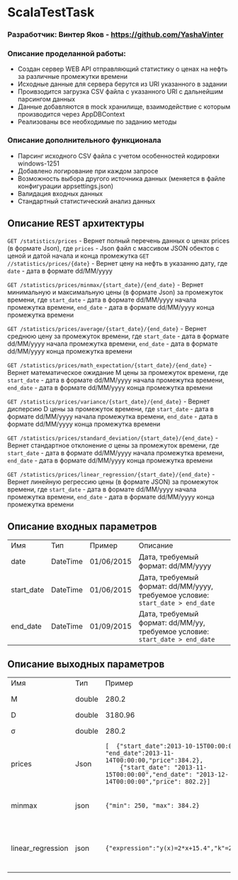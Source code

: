 # ScalaTestTask

### Разработчик: Винтер Яков - https://github.com/YashaVinter 

### Описание проделанной работы:
- Создан сервер WEB API отправляющий статистику о ценах на нефть за различные промежутки времени
 - Исходные данные для сервера берутся из URI указанного в задании
 - Проивзодится загрузка CSV файла с указанного URI c дальнейшим парсингом данных
 - Данные добавляются в mock хранилище, взаимодействие с которым производится через AppDBContext
 - Реализованы все необходимые по заданию методы

 ### Описание дополнительного функционала
  - Парсинг исходного CSV файла с учетом особенностей кодировки windows-1251
 - Добавлено логирование при каждом запросе
 - Возможность выбора другого источника данных (меняется в файле конфигурации appsettings.json)
 - Валидация входных данных 
 - Стандартный статистический анализ данных

## Описание REST архитектуры
`GET /statistics/prices` - Вернет полный перечень данных о ценах prices (в формате Json), где `prices` - Json файл с массивом JSON обектов с ценой и датой начала и конца промежутка
`GET //statistics/prices/{date}` - Вернет цену на нефть в указанню дату, где `date` - дата в формате dd/MM/yyyy  

`GET /statistics/prices/minmax/{start_date}/{end_date}` - Вернет минимальную и максимальную цены (в формате Json) за промежуток времени,
где
`start_date` - дата в формате dd/MM/yyyy начала промежутка времени,
`end_date` - дата в формате dd/MM/yyyy конца промежутка времени 

`GET /statistics/prices/average/{start_date}/{end_date}` - Вернет среднюю цену за промежуток времени,
где
`start_date` - дата в формате dd/MM/yyyy начала промежутка времени,
`end_date` - дата в формате dd/MM/yyyy конца промежутка времени 

`GET /statistics/prices/math_expectation/{start_date}/{end_date}` - Вернет математическое ожидание M цены за промежуток времени,
где
`start_date` - дата в формате dd/MM/yyyy начала промежутка времени,
`end_date` - дата в формате dd/MM/yyyy конца промежутка времени 

`GET /statistics/prices/variance/{start_date}/{end_date}` - Вернет дисперсию D цены за промежуток времени,
где
`start_date` - дата в формате dd/MM/yyyy начала промежутка времени,
`end_date` - дата в формате dd/MM/yyyy конца промежутка времени 

`GET /statistics/prices/standard_deviation/{start_date}/{end_date}` - Вернет стандартное отклонение σ цены за промежуток времени,
где
`start_date` - дата в формате dd/MM/yyyy начала промежутка времени,
`end_date` - дата в формате dd/MM/yyyy конца промежутка времени 

`GET /statistics/prices/linear_regression/{start_date}/{end_date}` - Вернет линейную регрессию цены (в формате JSON) за промежуток времени,
где
`start_date` - дата в формате dd/MM/yyyy начала промежутка времени,
`end_date` - дата в формате dd/MM/yyyy конца промежутка времени 

## Описание входных параметров
<table>
  <tr>
    <td>Имя</td><td>Тип</td><td>Пример</td><td>Описание</td>
  </tr>
  <tr>
    <td>date</td><td>DateTime</td><td>01/06/2015</td><td>Дата, требуемый формат: dd/MM/yyyy</td>
  </tr>
    <tr>
    <td>start_date</td><td>DateTime</td><td>01/06/2015</td><td>Дата, требуемый формат: dd/MM/yyyy, требуемое условие: <code>start_date > end_date</code></td>
  </tr>
    <tr>
    <td>end_date</td><td>DateTime</td><td>01/09/2015</td><td>Дата, требуемый формат: dd/MM/yy, требуемое условие: <code>start_date > end_date</code></td>
  </tr>
</table>

## Описание выходных параметров
<table>
  <tr>
    <td>Имя</td><td>Тип</td><td>Пример</td><td>Описание</td>
  </tr>
  <tr>
    <td>M</td><td>double</td><td>280.2</td><td>Математическое ожидание</td>
  </tr>
  <tr>
    <td>D</td><td>double</td><td>3180.96</td><td>Дисперсия</td>
  </tr>
  <tr>
    <td>σ</td><td>double</td><td>280.2</td><td>Стандартное отклонение</td>
  </tr>
  <tr>
    <td>prices</td><td>Json</td><td><code>[  {"start_date":2013-10-15T00:00:00, "end_date":2013-11-14T00:00:00,"price":384.2},
    {"start_date": "2013-11-15T00:00:00","end_date": "2013-12-14T00:00:00","price": 802.2}]</code></td><td>перечень данных о ценах</td>
  </tr>
  <tr>
    <td>minmax</td><td>json</td><td><code>{"min": 250, "max": 384.2}</code></td><td>Минимум и максимум цены на промежутке вермени</td>
  </tr>
  <tr>
    <td>linear_regression</td><td>json</td><td><code>{"expression":"y(x)=2*x+15.4","k"=2,"b"=10}}</code></td><td>Линейная регрессия цены описываемая функцией y=k*x+b</td>
  </tr>
</table>